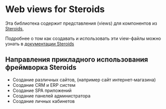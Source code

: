 
# Web views for Steroids

Эта библиотека содержит представления (views) для компонентов из [Steroids](https://github.com/steroids/react/),

Подробнее о том как создавать и использовать эти view-файлы можно узнать в [документации Steroids](https://github.com/steroids/react/blob/master/docs/index.md)

## Направления прикладного использования фреймворка Steroids

- Создание различных сайтов, (например сайт интернет-магазина)
- Создание CRM и ERP систем
- Создание SPA приложений
- Создание панелей администратора
- Создание личных кабинетов
